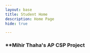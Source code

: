 ```yaml
---
layout: base
title: Student Home 
description: Home Page
hide: true

---
```

### **Mihir Thaha's AP CSP Project ###